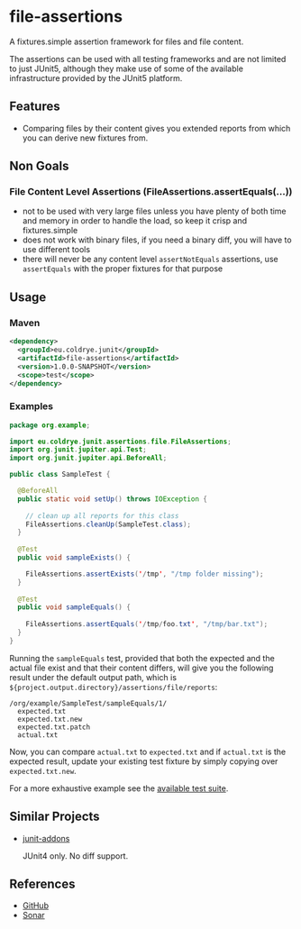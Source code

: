 # file-assertions

A fixtures.simple assertion framework for files and file content.

The assertions can be used with all testing frameworks and are not limited to just JUnit5, although they make use of 
some of the available infrastructure provided by the JUnit5 platform.


## Features

- Comparing files by their content gives you extended reports from which you can derive new fixtures from.


## Non Goals


### File Content Level Assertions (FileAssertions.assertEquals(...))

- not to be used with very large files unless you have plenty of both time and memory in order to handle the load,
  so keep it crisp and fixtures.simple
- does not work with binary files, if you need a binary diff, you will have to use different tools
- there will never be any content level ``assertNotEquals`` assertions, use ``assertEquals`` with the proper fixtures
  for that purpose


## Usage


### Maven

```xml
<dependency>
  <groupId>eu.coldrye.junit</groupId>
  <artifactId>file-assertions</artifactId>
  <version>1.0.0-SNAPSHOT</version>
  <scope>test</scope>
</dependency>
```


### Examples

```java
package org.example;

import eu.coldrye.junit.assertions.file.FileAssertions;
import org.junit.jupiter.api.Test;
import org.junit.jupiter.api.BeforeAll;

public class SampleTest {

  @BeforeAll
  public static void setUp() throws IOException {
  
    // clean up all reports for this class
    FileAssertions.cleanUp(SampleTest.class);
  }
  
  @Test
  public void sampleExists() {

    FileAssertions.assertExists('/tmp', "/tmp folder missing");
  }
  
  @Test
  public void sampleEquals() {
    
    FileAssertions.assertEquals('/tmp/foo.txt', "/tmp/bar.txt");
  }
}
```

Running the ``sampleEquals`` test, provided that both the expected and the actual file exist and that their content
differs, will give you the following result under the default output path, which is ``${project.output.directory}/assertions/file/reports``:

```
/org/example/SampleTest/sampleEquals/1/
  expected.txt
  expected.txt.new
  expected.txt.patch
  actual.txt
```

Now, you can compare ``actual.txt`` to ``expected.txt`` and if ``actual.txt`` is the expected result, update your 
existing test fixture by simply copying over ``expected.txt.new``.

For a more exhaustive example see the [available test suite](https://github.com/coldrye-java/junit-testing/tree/master/file-assertions).


## Similar Projects

- [junit-addons](http://junit-addons.sourceforge.net/)

  JUnit4 only. No diff support.


## References

- [GitHub](https://github.com/coldrye-java/junit-testing/tree/master/file-assertions)
- [Sonar](http://sonar.coldrye.eu/dashboard?id=eu.coldrye.junit%3Afile-assertions)
